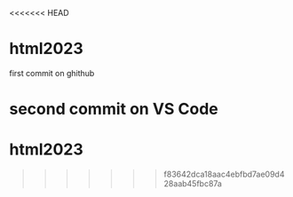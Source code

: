 <<<<<<< HEAD
# html2023
first commit on ghithub


second commit on VS Code
=======
# html2023
>>>>>>> f83642dca18aac4ebfbd7ae09d428aab45fbc87a
